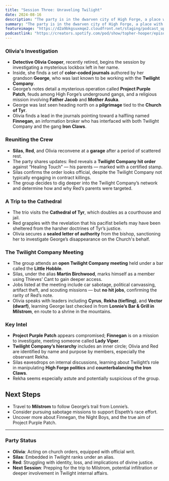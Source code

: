```yaml
---
title: "Session Three: Unraveling Twilight"
date: 2024-08-16
description: "The party is in the dwarven city of High Forge, a place with strict rules."
summary: "The party is in the dwarven city of High Forge, a place with strict rules."
featureimage: "https://d2a9bkgsuxmqe2.cloudfront.net/staging/podcast_uploaded_episode400/41448639/41448639-1723920027113-51135146463c2.jpg"
podcastlink: "https://creators.spotify.com/pod/show/topher-hooper/episodes/C4-E3-Unraveling-Twilight-e2n9vfs"
---
```

### Olivia's Investigation
- **Detective Olivia Cooper**, recently retired, begins the session by investigating a mysterious lockbox left in her name.
- Inside, she finds a set of **color-coded journals** authored by her grandson **George**, who was last known to be working with the **Twilight Company**.
- George’s notes detail a mysterious operation called **Project Purple Patch**, feuds among High Forge’s underground gangs, and a religious mission involving **Father Jacob** and **Mother Asuka**.
- George was last seen heading north on a **pilgrimage** tied to the **Church of Tyr**.
- Olivia finds a lead in the journals pointing toward a halfling named **Finnegan**, an information broker who has interfaced with both Twilight Company and the gang **Iron Claws**.
### Reuniting the Crew
- **Silas**, **Red**, and Olivia reconvene at a **garage** after a period of scattered rest.
- The party shares updates: Red reveals a **Twilight Company hit order** against “Healing Touch” — his parents — marked with a certified stamp.
- Silas confirms the order looks official, despite the Twilight Company not typically engaging in contract killings.
- The group decides to dig deeper into the Twilight Company’s network and determine how and why Red’s parents were targeted.
### A Trip to the Cathedral
- The trio visits the **Cathedral of Tyr**, which doubles as a courthouse and jail.
- Red grapples with the revelation that his pacifist beliefs may have been sheltered from the harsher doctrines of Tyr’s justice.
- Olivia secures a **sealed letter of authority** from the bishop, sanctioning her to investigate George’s disappearance on the Church's behalf.
### The Twilight Company Meeting
- The group attends an **open Twilight Company meeting** held under a bar called the **Little Hobble**.
- Silas, under the alias **Martin Birchwood**, marks himself as a member using Thieves’ Cant to gain deeper access.
- Jobs listed at the meeting include car sabotage, political canvassing, artifact theft, and scouting missions — but **no hit jobs**, confirming the rarity of Red’s note.
- Olivia speaks with leaders including **Cyrus**, **Rekha (tiefling)**, and **Vector (dwarf)**, learning George last checked in from **Lonnie’s Bar & Grill in Milstrom**, en route to a shrine in the mountains.
### Key Intel
- **Project Purple Patch** appears compromised; **Finnegan** is on a mission to investigate, meeting someone called **Lady Viper**.
- **Twilight Company’s hierarchy** includes an inner circle; Olivia and Red are identified by name and purpose by members, especially the observant Rekha.
- Silas eavesdrops on internal discussions, learning about Twilight’s role in manipulating **High Forge politics** and **counterbalancing the Iron Claws**.
- Rekha seems especially astute and potentially suspicious of the group.
## Next Steps
- Travel to **Milstrom** to follow George’s trail from Lonnie’s.
- Consider pursuing sabotage missions to support Elspeth’s race effort.
- Uncover more about Finnegan, the Night Boys, and the true aim of Project Purple Patch.
---
### Party Status
- **Olivia**: Acting on church orders, equipped with official writ.
- **Silas**: Embedded in Twilight ranks under an alias.
- **Red**: Struggling with identity, loss, and implications of divine justice.
- **Next Session**: Prepping for the trip to Milstrom, potential infiltration or deeper involvement in Twilight internal affairs.